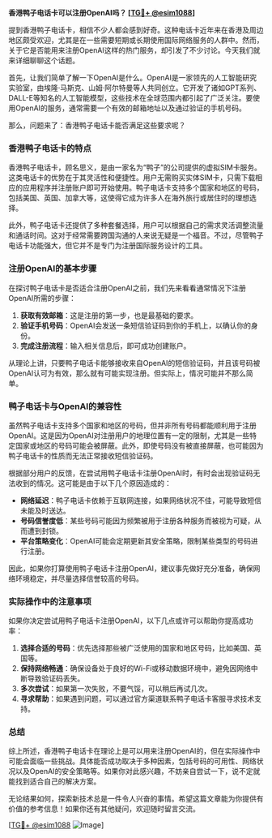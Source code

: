 **香港鸭子电话卡可以注册OpenAI吗？ [[TG💪+ @esim1088](https://t.me/s/esim1088)]**

提到香港鸭子电话卡，相信不少人都会感到好奇。这种电话卡近年来在香港及周边地区颇受欢迎，尤其是在一些需要短期或长期使用国际网络服务的人群中。然而，关于它是否能用来注册OpenAI这样的热门服务，却引发了不少讨论。今天我们就来详细聊聊这个话题。

首先，让我们简单了解一下OpenAI是什么。OpenAI是一家领先的人工智能研究实验室，由埃隆·马斯克、山姆·阿尔特曼等人共同创立。它开发了诸如GPT系列、DALL-E等知名的人工智能模型，这些技术在全球范围内都引起了广泛关注。要使用OpenAI的服务，通常需要一个有效的邮箱地址以及通过验证的手机号码。

那么，问题来了：香港鸭子电话卡能否满足这些要求呢？

### 香港鸭子电话卡的特点

香港鸭子电话卡，顾名思义，是由一家名为“鸭子”的公司提供的虚拟SIM卡服务。这类电话卡的优势在于其灵活性和便捷性。用户无需购买实体SIM卡，只需下载相应的应用程序并注册账户即可开始使用。鸭子电话卡支持多个国家和地区的号码，包括美国、英国、加拿大等，这使得它成为许多人在海外旅行或居住时的理想选择。

此外，鸭子电话卡还提供了多种套餐选择，用户可以根据自己的需求灵活调整流量和通话时间。这对于经常需要跨国沟通的人来说无疑是一个福音。不过，尽管鸭子电话卡功能强大，但它并不是专门为注册国际服务设计的工具。

### 注册OpenAI的基本步骤

在探讨鸭子电话卡是否适合注册OpenAI之前，我们先来看看通常情况下注册OpenAI所需的步骤：

1. **获取有效邮箱**：这是注册的第一步，也是最基础的要求。
2. **验证手机号码**：OpenAI会发送一条短信验证码到你的手机上，以确认你的身份。
3. **完成注册流程**：输入相关信息后，即可成功创建账户。

从理论上讲，只要鸭子电话卡能够接收来自OpenAI的短信验证码，并且该号码被OpenAI认可为有效，那么就有可能实现注册。但实际上，情况可能并不那么简单。

### 鸭子电话卡与OpenAI的兼容性

虽然鸭子电话卡支持多个国家和地区的号码，但并非所有号码都能顺利用于注册OpenAI。这是因为OpenAI对注册用户的地理位置有一定的限制，尤其是一些特定国家或地区的号码可能会被屏蔽。此外，即使号码没有被直接屏蔽，也可能因为鸭子电话卡的性质而无法正常接收短信验证码。

根据部分用户的反馈，在尝试用鸭子电话卡注册OpenAI时，有时会出现验证码无法收到的情况。这可能是由于以下几个原因造成的：

- **网络延迟**：鸭子电话卡依赖于互联网连接，如果网络状况不佳，可能导致短信未能及时送达。
- **号码信誉度低**：某些号码可能因为频繁被用于注册各种服务而被视为可疑，从而遭到封锁。
- **平台策略变化**：OpenAI可能会定期更新其安全策略，限制某些类型的号码进行注册。

因此，如果你打算使用鸭子电话卡注册OpenAI，建议事先做好充分准备，确保网络环境稳定，并尽量选择信誉较高的号码。

### 实际操作中的注意事项

如果你决定尝试用鸭子电话卡注册OpenAI，以下几点或许可以帮助你提高成功率：

1. **选择合适的号码**：优先选择那些被广泛使用的国家和地区号码，比如美国、英国等。
2. **保持网络畅通**：确保设备处于良好的Wi-Fi或移动数据环境中，避免因网络中断导致验证码丢失。
3. **多次尝试**：如果第一次失败，不要气馁，可以稍后再试几次。
4. **寻求帮助**：如果遇到问题，可以通过官方渠道联系鸭子电话卡客服寻求技术支持。

### 总结

综上所述，香港鸭子电话卡在理论上是可以用来注册OpenAI的，但在实际操作中可能会面临一些挑战。具体能否成功取决于多种因素，包括号码的可用性、网络状况以及OpenAI的安全策略等。如果你对此感兴趣，不妨亲自尝试一下，说不定就能找到适合自己的解决方案。

无论结果如何，探索新技术总是一件令人兴奋的事情。希望这篇文章能为你提供有价值的参考信息！如果你还有其他疑问，欢迎随时留言交流。

[[TG💪+ @esim1088](https://t.me/s/esim1088) ![Image](https://i.postimg.cc/4NQfJmqS/Snipaste-2025-05-13-00-14-12.png)]